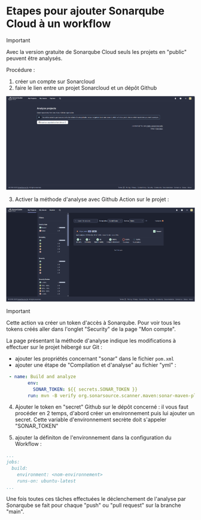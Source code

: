 # Etapes pour ajouter Sonarqube Cloud à un workflow

> [!IMPORTANT]  
> Avec la version gratuite de Sonarqube Cloud seuls les projets en "public" peuvent être analysés.

Procédure :
1. créer un compte sur Sonarcloud
2. faire le lien entre un projet Sonarcloud et un dépôt Github

![Création d'un projet Sonarcloud en lien avec un projet Github](./create-project-sonarqube.gif)

3. Activer la méthode d'analyse avec Github Action sur le projet :

![alt text](sonarqube-ci-method.gif)

> [!IMPORTANT]  
> Cette action va créer un token d'accès à Sonarqube. Pour voir tous les tokens créés aller dans l'onglet "Security" de la page "Mon compte".

La page présentant la méthode d'analyse indique les modifications à effectuer sur le projet hébergé sur Git :
- ajouter les propriétés concernant "sonar" dans le fichier `pom.xml`
- ajouter une étape de "Compilation et d'analyse" au fichier "yml" :
```yml
 - name: Build and analyze
        env:
          SONAR_TOKEN: ${{ secrets.SONAR_TOKEN }}
        run: mvn -B verify org.sonarsource.scanner.maven:sonar-maven-plugin:sonar -Dsonar.projectKey=<project-key>
```

4. Ajouter le token en "secret" Github sur le dépôt concerné : il vous faut procéder en 2 temps, d'abord créer un environnement puis lui ajouter un secret.
Cette variable d'environnement secrète doit s'appeler "SONAR_TOKEN"

5. ajouter la définiton de l'environnement dans la configuration du Workflow :
```yml
...
jobs:
  build:
    environment: <nom-environnement>
    runs-on: ubuntu-latest
...
```

Une fois toutes ces tâches effectuées le déclenchement de l'analyse par Sonarqube se fait pour chaque "push" ou "pull request" sur la branche "main".

